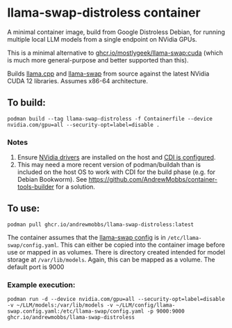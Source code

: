 # llama-swap-distroless container
A minimal container image, build from Google Distroless Debian, for running multiple local LLM models from a single endpoint on NVidia GPUs.

This is a minimal alternative to [ghcr.io/mostlygeek/llama-swap:cuda](https://github.com/mostlygeek/llama-swap/pkgs/container/llama-swap) (which is much more general-purpose and better supported than this).

Builds [llama.cpp](https://github.com/ggml-org/llama.cpp) and [llama-swap](https://github.com/mostlygeek/llama-swap) from source against the latest NVidia CUDA 12 libraries. Assumes x86-64 architecture.

## To build:
`podman build --tag llama-swap-distroless -f Containerfile --device nvidia.com/gpu=all --security-opt=label=disable .`

### Notes
1. Ensure [NVidia drivers](https://docs.nvidia.com/datacenter/tesla/driver-installation-guide/index.html) are installed on the host and [CDI is configured](https://docs.nvidia.com/datacenter/cloud-native/container-toolkit/latest/cdi-support.html).  
2. This may need a more recent version of podman/buildah than is included on the host OS to work with CDI for the build phase (e.g. for Debian Bookworm). See https://github.com/AndrewMobbs/container-tools-builder for a solution.

## To use:
`podman pull ghcr.io/andrewmobbs/llama-swap-distroless:latest`

The container assumes that the [llama-swap config](https://github.com/mostlygeek/llama-swap?tab=readme-ov-file#configyaml) is in `/etc/llama-swap/config.yaml`. This can either be copied into the container image before use or mapped in as volumes.
There is directory created intended for model storage at `/var/lib/models`. Again, this can be mapped as a volume.
The default port is 9000

### Example execution:
`podman run -d --device nvidia.com/gpu=all --security-opt=label=disable -v ~/LLM/models:/var/lib/models -v ~/LLM/config/llama-swap.config.yaml:/etc/llama-swap/config.yaml -p 9000:9000 ghcr.io/andrewmobbs/llama-swap-distroless`
